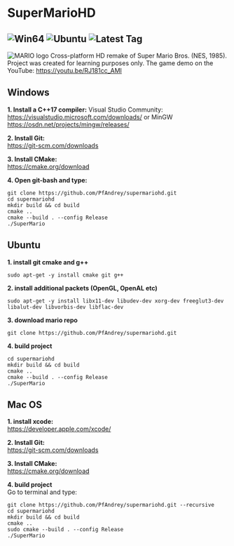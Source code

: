 # SuperMarioHD
![Win64](https://img.shields.io/github/actions/workflow/status/PfAndrey/SuperMarioHD/win64-build.yml?branch=master&label=Win64%20%28MSVC%29&logo=windows&logoColor=white)
![Ubuntu](https://img.shields.io/github/actions/workflow/status/PfAndrey/SuperMarioHD/linux-build.yml?branch=master&label=ubuntu%20%28GCC%29&logo=ubuntu&logoColor=white)
![Latest Tag](https://img.shields.io/github/v/tag/PfAndrey/SuperMarioHD?display_name=tag)
---
![MARIO logo](https://github.com/PfAndrey/supermariohd/blob/master/res/Screen.jpg?raw=true)
Cross-platform HD remake of Super Mario Bros. (NES, 1985).
Project was created for learning purposes only.
The game demo on the YouTube: https://youtu.be/RJ181cc_AMI

## Windows
**1. Install a C++17 compiler:**
Visual Studio Community: https://visualstudio.microsoft.com/downloads/ or MinGW https://osdn.net/projects/mingw/releases/

**2. Install Git:**  
	https://git-scm.com/downloads

**3. Install CMake:**  
	https://cmake.org/download

**4. Open git-bash and type:**
```console
git clone https://github.com/PfAndrey/supermariohd.git
cd supermariohd 
mkdir build && cd build
cmake ..
cmake --build . --config Release
./SuperMario
```

## Ubuntu
**1. install git cmake and g++**
```console
sudo apt-get -y install cmake git g++ 
```

**2. install additional packets (OpenGL, OpenAL etc)**
```console
sudo apt-get -y install libx11-dev libudev-dev xorg-dev freeglut3-dev libalut-dev libvorbis-dev libflac-dev
```

**3. download mario repo**
```console
git clone https://github.com/PfAndrey/supermariohd.git
```

**4. build project** 
```console
cd supermariohd
mkdir build && cd build
cmake ..
cmake --build . --config Release
./SuperMario
```

## Mac OS
**1. install xcode:**    
    https://developer.apple.com/xcode/

**2. Install Git:**  
    https://git-scm.com/downloads

**3. Install CMake:**  
    https://cmake.org/download

**4. build project**   
Go to terminal and type:
```console
git clone https://github.com/PfAndrey/supermariohd.git --recursive
cd supermariohd
mkdir build && cd build
cmake ..
sudo cmake --build . --config Release
./SuperMario
```
